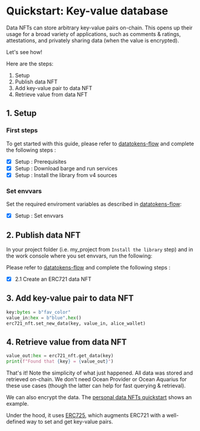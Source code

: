 <!--
Copyright 2022 Ocean Protocol Foundation
SPDX-License-Identifier: Apache-2.0
-->

# Quickstart: Key-value database

Data NFTs can store arbitrary key-value pairs on-chain. This opens up their usage for a broad variety of applications, such as comments & ratings, attestations, and privately sharing data (when the value is encrypted).

Let's see how!

Here are the steps:

1. Setup
2. Publish data NFT
3. Add key-value pair to data NFT
4. Retrieve value from data NFT

## 1. Setup

### First steps

To get started with this guide, please refer to [datatokens-flow](datatokens-flow.md) and complete the following steps :
- [x] Setup : Prerequisites
- [x] Setup : Download barge and run services
- [x] Setup : Install the library from v4 sources

### Set envvars

Set the required enviroment variables as described in [datatokens-flow](datatokens-flow.md):
- [x] Setup : Set envvars


## 2. Publish data NFT

In your project folder (i.e. my_project from `Install the library` step) and in the work console where you set envvars, run the following:

Please refer to [datatokens-flow](datatokens-flow.md) and complete the following steps :
- [x] 2.1 Create an ERC721 data NFT

## 3. Add key-value pair to data NFT

```python
key:bytes = b"fav_color"
value_in:hex = b"blue".hex()
erc721_nft.set_new_data(key, value_in, alice_wallet)
```

## 4. Retrieve value from data NFT

```python
value_out:hex = erc721_nft.get_data(key)
print(f"Found that {key} = {value_out}")
```

That's it! Note the simplicity of what just happened. All data was stored and retrieved on-chain. We don't need Ocean Provider or Ocean Aquarius for these use cases (though the latter can help for fast querying & retrieval).

We can also encrypt the data. The [personal data NFTs quickstart](READMEs/pdnfts-flow.md) shows an example.

Under the hood, it uses [ERC725](https://erc725alliance.org/), which augments ERC721 with a well-defined way to set and get key-value pairs.
